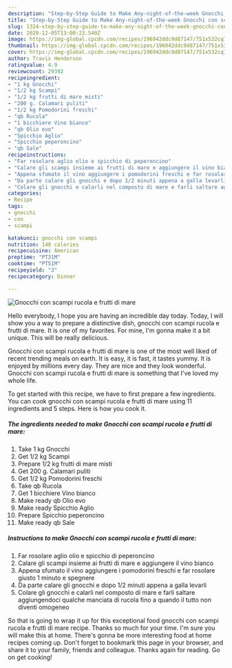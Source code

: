 ```yaml
---
description: "Step-by-Step Guide to Make Any-night-of-the-week Gnocchi con scampi rucola e frutti di mare"
title: "Step-by-Step Guide to Make Any-night-of-the-week Gnocchi con scampi rucola e frutti di mare"
slug: 1324-step-by-step-guide-to-make-any-night-of-the-week-gnocchi-con-scampi-rucola-e-frutti-di-mare
date: 2020-12-05T13:00:23.540Z
image: https://img-global.cpcdn.com/recipes/196942ddc9d87147/751x532cq70/gnocchi-con-scampi-rucola-e-frutti-di-mare-recipe-main-photo.jpg
thumbnail: https://img-global.cpcdn.com/recipes/196942ddc9d87147/751x532cq70/gnocchi-con-scampi-rucola-e-frutti-di-mare-recipe-main-photo.jpg
cover: https://img-global.cpcdn.com/recipes/196942ddc9d87147/751x532cq70/gnocchi-con-scampi-rucola-e-frutti-di-mare-recipe-main-photo.jpg
author: Travis Henderson
ratingvalue: 4.9
reviewcount: 29392
recipeingredient:
- "1 kg Gnocchi"
- "1/2 kg Scampi"
- "1/2 kg frutti di mare misti"
- "200 g. Calamari puliti"
- "1/2 kg Pomodorini freschi"
- "qb Rucola"
- "1 bicchiere Vino bianco"
- "qb Olio evo"
- "Spicchio Aglio"
- "Spicchio peperoncino"
- "qb Sale"
recipeinstructions:
- "Far rosolare aglio olio e spicchio di peperoncino"
- "Calare gli scampi insieme ai frutti di mare e aggiungere il vino bianco"
- "Appena sfumato il vino aggiungere i pomodorini freschi e far rosolare giusto 1 minuto e spegnere"
- "Da parte calare gli gnocchi e dopo 1/2 minuti appena a galla levarli"
- "Colare gli gnocchi e calarli nel composto di mare e farli saltare aggiungendoci qualche manciata di rucola fino a quando il tutto non diventi omogeneo"
categories:
- Recipe
tags:
- gnocchi
- con
- scampi

katakunci: gnocchi con scampi 
nutrition: 148 calories
recipecuisine: American
preptime: "PT31M"
cooktime: "PT51M"
recipeyield: "3"
recipecategory: Dinner

---
```



![Gnocchi con scampi rucola e frutti di mare](https://img-global.cpcdn.com/recipes/196942ddc9d87147/751x532cq70/gnocchi-con-scampi-rucola-e-frutti-di-mare-recipe-main-photo.jpg)

Hello everybody, I hope you are having an incredible day today. Today, I will show you a way to prepare a distinctive dish, gnocchi con scampi rucola e frutti di mare. It is one of my favorites. For mine, I'm gonna make it a bit unique. This will be really delicious.



Gnocchi con scampi rucola e frutti di mare is one of the most well liked of recent trending meals on earth. It is easy, it is fast, it tastes yummy. It is enjoyed by millions every day. They are nice and they look wonderful. Gnocchi con scampi rucola e frutti di mare is something that I've loved my whole life.


To get started with this recipe, we have to first prepare a few ingredients. You can cook gnocchi con scampi rucola e frutti di mare using 11 ingredients and 5 steps. Here is how you cook it.

<!--inarticleads1-->

##### The ingredients needed to make Gnocchi con scampi rucola e frutti di mare:

1. Take 1 kg Gnocchi
1. Get 1/2 kg Scampi
1. Prepare 1/2 kg frutti di mare misti
1. Get 200 g. Calamari puliti
1. Get 1/2 kg Pomodorini freschi
1. Take qb Rucola
1. Get 1 bicchiere Vino bianco
1. Make ready qb Olio evo
1. Make ready Spicchio Aglio
1. Prepare Spicchio peperoncino
1. Make ready qb Sale




<!--inarticleads2-->

##### Instructions to make Gnocchi con scampi rucola e frutti di mare:

1. Far rosolare aglio olio e spicchio di peperoncino
1. Calare gli scampi insieme ai frutti di mare e aggiungere il vino bianco
1. Appena sfumato il vino aggiungere i pomodorini freschi e far rosolare giusto 1 minuto e spegnere
1. Da parte calare gli gnocchi e dopo 1/2 minuti appena a galla levarli
1. Colare gli gnocchi e calarli nel composto di mare e farli saltare aggiungendoci qualche manciata di rucola fino a quando il tutto non diventi omogeneo




So that is going to wrap it up for this exceptional food gnocchi con scampi rucola e frutti di mare recipe. Thanks so much for your time. I'm sure you will make this at home. There's gonna be more interesting food at home recipes coming up. Don't forget to bookmark this page in your browser, and share it to your family, friends and colleague. Thanks again for reading. Go on get cooking!

